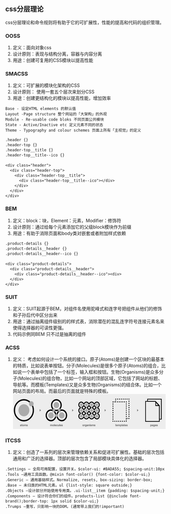 ## css分层理论
css分层理论和命令规则将有助于它的可扩展性，性能的提高和代码的组织管理。

### OOSS
1. 定义：面向对象css
2. 设计原则：表现与结构分离，容器与内容分离
3. 用途：创建可复用的CSS模块以提高性能
### SMACSS
1. 定义：可扩展的模块化架构的CSS
2. 设计原则： 使用一套五个层次来划分CSS
3. 用途：创建更结构化的模块以提高性能，增加效率
```
Base - 设定HTML elements 的默认值
Layout -Page structure 整个网站的「大架构」的外观   
Module - Re-usable code bloks 不同页面公共模块 
State - Active/Inactive etc 定义元素不同的状态 
Theme - Typography and colour schemes 页面上所有「主视觉」的定义 
```
```
.header {}
.header-top {}
.header-top__title {}
.header-top__title--ico {}

<div class="header">
  <div class="header-top">
    <div class="header-top__title">
      <div class="header-top__title--ico"></div>
    </div>
  </div>
</div>
```
### BEM
1. 定义：block：块，Element：元素，Modifier：修饰符 
2. 设计原则：通过给每个元素添加它的父级block模块作为前缀
3. 用途：有助于消除页面和body类对嵌套或者附加样式依赖
```
.product-details {}
.product-details__header {}
.product-details__header--ico {}

<div class="product-details">
  <div class="product-details__header">
    <div class="product-details__header--ico"><div> 
  </div>
</div>
```
### SUIT
1. 定义：SUIT起源于BEM，对组件名使用驼峰式和连字号把组件从他们的修饰和子孙后代中区分出来
2. 用途：通过抽离组件级别的的样式表，消除潜在的混乱连字符号连接元素名来使得选择器的可读性更强。
3. 代码示例同BEM 只不过是抽离的组件

### ACSS
1. 定义： 考虑如何设计一个系统的接口。原子(Atoms)是创建一个区块的最基本的特质，比如说表单按钮。分子(Molecules)是很多个原子(Atoms)的组合，比如说一个表单中包括了一个标签，输入框和按钮。生物(Organisms)是众多分子(Molecules)的组合物，比如一个网站的顶部区域，它包括了网站的标题、导航等。而模板(Templates)又是众多生物(Organisms)的结合体。比如一个网站页面的布局。而最后的页面就是特殊的模板。
![ACSS](https://github.com/MarsPen/-notes-summary/blob/master/images/ACSS.jpg "ACSS")

### ITCSS
1. 定义：创造了一系列的层次来管理依赖关系和促进可扩展性。基础的层次包括通用和广泛的选择器。顶部的层次包含了局部模块具体化的选择器。
```
.Settings — 全局可用配置，设置开关。$color-ui: #BADA55; $spacing-unit:10px
.Tools —通用工具函数。@mixin font-color() {font-color: $color-ui;}
.Generic — 通用基础样式。Normalize, resets, box-sizing: border-box;
.Base — 未归类的HTML元素。ul {list-style: square outside;}
.Objects —设计部分开始使用专用类。.ui-list__item {padding: $spacing-unit;}
.Components — 设计符合你们的组件。products-list {@include font-brand();border-top: 1px solid $color-ui;}
.Trumps —重写，只影响一块的DOM。(通常带上我们的!important)

```
